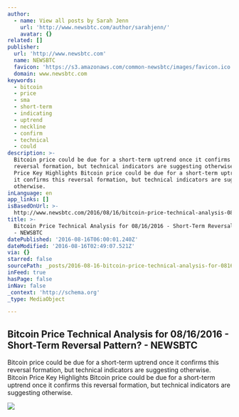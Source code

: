 ```yaml
---
author:
  - name: View all posts by Sarah Jenn
    url: 'http://www.newsbtc.com/author/sarahjenn/'
    avatar: {}
related: []
publisher:
  url: 'http://www.newsbtc.com'
  name: NEWSBTC
  favicon: 'https://s3.amazonaws.com/common-newsbtc/images/favicon.ico'
  domain: www.newsbtc.com
keywords:
  - bitcoin
  - price
  - sma
  - short-term
  - indicating
  - uptrend
  - neckline
  - confirm
  - technical
  - could
description: >-
  Bitcoin price could be due for a short-term uptrend once it confirms this
  reversal formation, but technical indicators are suggesting otherwise. Bitcoin
  Price Key Highlights Bitcoin price could be due for a short-term uptrend once
  it confirms this reversal formation, but technical indicators are suggesting
  otherwise.
inLanguage: en
app_links: []
isBasedOnUrl: >-
  http://www.newsbtc.com/2016/08/16/bitcoin-price-technical-analysis-08162016-short-term-reversal-pattern/
title: >-
  Bitcoin Price Technical Analysis for 08/16/2016 - Short-Term Reversal Pattern?
  - NEWSBTC
datePublished: '2016-08-16T06:00:01.240Z'
dateModified: '2016-08-16T02:49:07.521Z'
via: {}
starred: false
sourcePath: _posts/2016-08-16-bitcoin-price-technical-analysis-for-08162016-short-term.md
inFeed: true
hasPage: false
inNav: false
_context: 'http://schema.org'
_type: MediaObject

---
```

<article style=""><h1>Bitcoin Price Technical Analysis for 08/16/2016 - Short-Term Reversal Pattern? - NEWSBTC</h1><p>Bitcoin price could be due for a short-term uptrend once it confirms this reversal formation, but technical indicators are suggesting otherwise. Bitcoin Price Key Highlights Bitcoin price could be due for a short-term uptrend once it confirms this reversal formation, but technical indicators are suggesting otherwise.</p><img src="http://s3.amazonaws.com/main-newsbtc-images/2016/08/16022815/160816_bitcoin.png" /></article>